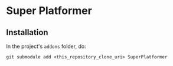 # Super Platformer

## Installation

In the project's `addons` folder, do:
```
git submodule add <this_repository_clone_uri> SuperPlatformer
```
